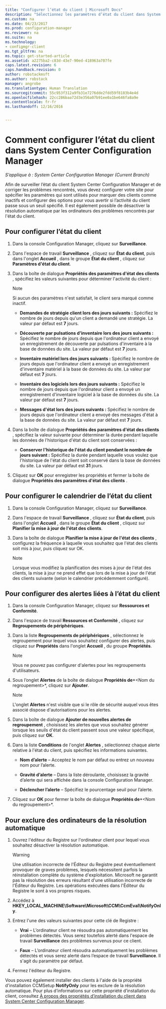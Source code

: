 ```yaml
---
title: "Configurer l’état du client | Microsoft Docs"
description: "Sélectionnez les paramètres d’état du client dans System Center Configuration Manager."
ms.custom: na
ms.date: 04/23/2017
ms.prod: configuration-manager
ms.reviewer: na
ms.suite: na
ms.technology:
- configmgr-client
ms.tgt_pltfrm: na
ms.topic: get-started-article
ms.assetid: a2275ba2-c83d-43e7-90ed-418963a707fe
caps.latest.revision: 6
caps.handback.revision: 0
author: robstackmsft
ms.author: robstack
manager: angrobe
ms.translationtype: Human Translation
ms.sourcegitcommit: 55c953f312a9fb31e7276dde2fdd59f8183b4e4d
ms.openlocfilehash: 22cc286baa72d3e356a07b91ee0a1be646fa8a9e
ms.contentlocale: fr-fr
ms.lasthandoff: 12/16/2016


---
```

# <a name="how-to-configure-client-status-in-system-center-configuration-manager"></a>Comment configurer l’état du client dans System Center Configuration Manager

*S’applique à : System Center Configuration Manager (Current Branch)*

Afin de surveiller l’état du client System Center Configuration Manager et de corriger les problèmes rencontrés, vous devez configurer votre site pour spécifier les paramètres qui sont utilisés pour marquer des clients comme inactifs et configurer des options pour vous avertir si l’activité du client passe sous un seuil spécifié. Il est également possible de désactiver la résolution automatique par les ordinateurs des problèmes rencontrés par l'état du client.  

##  <a name="BKMK_1"></a> Pour configurer l’état du client  

1.  Dans la console Configuration Manager, cliquez sur **Surveillance**.  

2.  Dans l'espace de travail **Surveillance** , cliquez sur **État du client**, puis dans l'onglet **Accueil** , dans le groupe **État du client** , cliquez sur **Paramètres d'état du client**.  

3.  Dans la boîte de dialogue **Propriétés des paramètres d'état des clients** , spécifiez les valeurs suivantes pour déterminer l'activité du client :  

    > [!NOTE]  
    >  Si aucun des paramètres n'est satisfait, le client sera marqué comme inactif.  

    -   **Demandes de stratégie client lors des jours suivants :** Spécifiez le nombre de jours depuis qu'un client a demandé une stratégie. La valeur par défaut est **7** jours.  

    -   **Découverte par pulsations d'inventaire lors des jours suivants :** Spécifiez le nombre de jours depuis que l'ordinateur client a envoyé un enregistrement de découverte par pulsations d'inventaire à la base de données du site. La valeur par défaut est **7** jours.  

    -   **Inventaire matériel lors des jours suivants :** Spécifiez le nombre de jours depuis que l'ordinateur client a envoyé un enregistrement d'inventaire matériel à la base de données du site. La valeur par défaut est **7** jours.  

    -   **Inventaire des logiciels lors des jours suivants :** Spécifiez le nombre de jours depuis que l'ordinateur client a envoyé un enregistrement d'inventaire logiciel à la base de données du site. La valeur par défaut est **7** jours.  

    -   **Messages d'état lors des jours suivants :** Spécifiez le nombre de jours depuis que l'ordinateur client a envoyé des messages d'état à la base de données du site. La valeur par défaut est **7** jours.  

4.  Dans la boîte de dialogue **Propriétés des paramètres d'état des clients** , spécifiez la valeur suivante pour déterminer la durée pendant laquelle les données de l'historique d'état du client sont conservées :  

    -   **Conserver l'historique de l'état du client pendant le nombre de jours suivant :** Spécifiez la durée pendant laquelle vous voulez que l'historique de l'état du client soit conservé dans la base de données du site. La valeur par défaut est **31** jours.  

5.  Cliquez sur **OK** pour enregistrer les propriétés et fermer la boîte de dialogue **Propriétés des paramètres d'état des clients** .  

##  <a name="BKMK_Schedule"></a> Pour configurer le calendrier de l’état du client  

1.  Dans la console Configuration Manager, cliquez sur **Surveillance**.  

2.  Dans l'espace de travail **Surveillance** , cliquez sur **État du client**, puis dans l'onglet **Accueil** , dans le groupe **État du client** , cliquez sur **Planifier la mise à jour de l'état des clients**.  

3.  Dans la boîte de dialogue **Planifier la mise à jour de l'état des clients** , configurez la fréquence à laquelle vous souhaitez que l'état des clients soit mis à jour, puis cliquez sur OK.  

    > [!NOTE]  
    >  Lorsque vous modifiez la planification des mises à jour de l'état des clients, la mise à jour ne prend effet que lors de la mise à jour de l'état des clients suivante (selon le calendrier précédemment configuré).  

##  <a name="BKMK_2"></a> Pour configurer des alertes liées à l’état du client  

1.  Dans la console Configuration Manager, cliquez sur **Ressources et Conformité**.  

2.  Dans l'espace de travail **Ressources et Conformité** , cliquez sur **Regroupements de périphériques**.  

3.  Dans la liste **Regroupements de périphériques** , sélectionnez le regroupement pour lequel vous souhaitez configurer des alertes, puis cliquez sur **Propriétés** dans l'onglet **Accueil** , du groupe **Propriétés**.  

    > [!NOTE]  
    >  Vous ne pouvez pas configurer d'alertes pour les regroupements d'utilisateurs.  

4.  Sous l’onglet **Alertes** de la boîte de dialogue **Propriétés de***&lt;Nom du regroupement\>*, cliquez sur **Ajouter**.  

    > [!NOTE]  
    >  L'onglet **Alertes** n'est visible que si le rôle de sécurité auquel vous êtes associé dispose d'autorisations pour les alertes.  

5.  Dans la boîte de dialogue **Ajouter de nouvelles alertes de regroupement** , choisissez les alertes que vous souhaitez générer lorsque les seuils d'état du client passent sous une valeur spécifique, puis cliquez sur **OK**.  

6.  Dans la liste **Conditions** de l'onglet **Alertes** , sélectionnez chaque alerte relative à l'état du client, puis spécifiez les informations suivantes.  

    -   **Nom d’alerte** – Acceptez le nom par défaut ou entrez un nouveau nom pour l’alerte.  

    -   **Gravité d’alerte** – Dans la liste déroulante, choisissez la gravité d’alerte qui sera affichée dans la console Configuration Manager.  

    -   **Déclencher l’alerte** – Spécifiez le pourcentage seuil pour l’alerte.  

7.  Cliquez sur **OK** pour fermer la boîte de dialogue **Propriétés de***&lt;Nom du regroupement\>*.  

##  <a name="BKMK_3"></a> Pour exclure des ordinateurs de la résolution automatique  

1.  Ouvrez l'éditeur du Registre sur l'ordinateur client pour lequel vous souhaitez désactiver la résolution automatique.  

    > [!WARNING]  
    >  Une utilisation incorrecte de l'Éditeur du Registre peut éventuellement provoquer de graves problèmes, lesquels nécessitent parfois la réinstallation complète du système d'exploitation. Microsoft ne garantit pas la résolution des erreurs résultant d'une utilisation incorrecte de l'Éditeur du Registre. Les opérations exécutées dans l'Éditeur du Registre le sont à vos propres risques.  

2.  Accédez à **HKEY_LOCAL_MACHINE\Software\Microsoft\CCM\CcmEval\NotifyOnly**.  

3.  Entrez l'une des valeurs suivantes pour cette clé de Registre :  

    -   **Vrai** – L’ordinateur client ne résoudra pas automatiquement les problèmes détectés. Vous serez toutefois alerté dans l'espace de travail **Surveillance** des problèmes survenus pour ce client.  

    -   **Faux** – L’ordinateur client résoudra automatiquement les problèmes détectés et vous serez alerté dans l’espace de travail **Surveillance**. Il s'agit du paramètre par défaut.  

4.  Fermez l'éditeur du Registre.  

 Vous pouvez également installer des clients à l'aide de la propriété d'installation CCMSetup **NotifyOnly** pour les exclure de la résolution automatique. Pour plus d’informations sur cette propriété d’installation du client, consultez [À propos des propriétés d’installation du client dans System Center Configuration Manager](../../../core/clients/deploy/about-client-installation-properties.md).  

